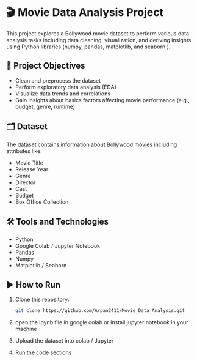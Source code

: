 # 🎬 Movie Data Analysis Project

This project explores a Bollywood movie dataset to perform various data analysis tasks including data cleaning, visualization, and deriving insights using Python libraries (numpy, pandas, matplotlib, and seaborn ).

## 📌 Project Objectives

- Clean and preprocess the dataset
- Perform exploratory data analysis (EDA)
- Visualize data trends and correlations
- Gain insights about basics factors affecting movie performance (e.g., budget, genre, runtime)

## 🗂 Dataset

The dataset contains information about Bollywood movies including attributes like:

- Movie Title
- Release Year
- Genre
- Director
- Cast
- Budget
- Box Office Collection

## 🛠️ Tools and Technologies

- Python
- Google Colab / Jupyter Notebook
- Pandas
- Numpy
- Matplotlib / Seaborn

## ▶️ How to Run

1. Clone this repository:

   ```bash
   git clone https://github.com/Arpan2411/Movie_Data_Analysis.git

2. open the ipynb file in google colab or install jupyter notebook in your machine

3. Upload the dataset into colab / Jupyter

4. Run the code sections
